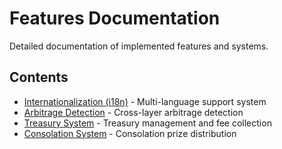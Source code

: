 # Features Documentation

Detailed documentation of implemented features and systems.

## Contents

- [Internationalization (i18n)](i18n/) - Multi-language support system
- [Arbitrage Detection](arbitrage/) - Cross-layer arbitrage detection
- [Treasury System](treasury/) - Treasury management and fee collection
- [Consolation System](consolation/) - Consolation prize distribution
